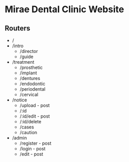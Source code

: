# Mirae Dental Clinic Website

## Routers

- /
- /intro
  - /director
  - /guide
- /treatment
  - /prosthetic
  - /implant
  - /dentures
  - /endodontic
  - /periodental
  - /cervical
- /notice
  - /upload - post
  - /:id
  - /:id/edit - post
  - /:id/delete
  - /cases
  - /caution
- /admin
  - /register - post
  - /login - post
  - /edit - post
